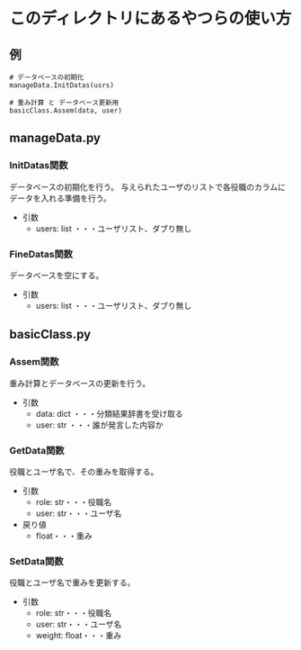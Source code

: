 # このディレクトリにあるやつらの使い方

## 例

```python=
# データベースの初期化
manageData.InitDatas(usrs)

# 重み計算 と データベース更新用
basicClass.Assem(data, user)
```

## manageData.py

### InitDatas関数

データベースの初期化を行う。
与えられたユーザのリストで各役職のカラムにデータを入れる準備を行う。

* 引数
  * users: list ・・・ユーザリスト、ダブり無し

### FineDatas関数

データベースを空にする。

* 引数
  * users: list ・・・ユーザリスト、ダブり無し

## basicClass.py

### Assem関数

重み計算とデータベースの更新を行う。

* 引数
  * data: dict ・・・分類結果辞書を受け取る
  * user: str ・・・誰が発言した内容か

### GetData関数

役職とユーザ名で、その重みを取得する。

* 引数
  * role: str・・・役職名
  * user: str・・・ユーザ名
* 戻り値
  * float・・・重み

### SetData関数

役職とユーザ名で重みを更新する。

* 引数
  * role: str・・・役職名
  * user: str・・・ユーザ名
  * weight: float・・・重み
